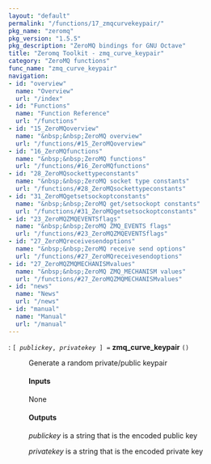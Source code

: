 ```yaml
---
layout: "default"
permalink: "/functions/17_zmqcurvekeypair/"
pkg_name: "zeromq"
pkg_version: "1.5.5"
pkg_description: "ZeroMQ bindings for GNU Octave"
title: "Zeromq Toolkit - zmq_curve_keypair"
category: "ZeroMQ functions"
func_name: "zmq_curve_keypair"
navigation:
- id: "overview"
  name: "Overview"
  url: "/index"
- id: "Functions"
  name: "Function Reference"
  url: "/functions"
- id: "15_ZeroMQoverview"
  name: "&nbsp;&nbsp;ZeroMQ overview"
  url: "/functions/#15_ZeroMQoverview"
- id: "16_ZeroMQfunctions"
  name: "&nbsp;&nbsp;ZeroMQ functions"
  url: "/functions/#16_ZeroMQfunctions"
- id: "28_ZeroMQsockettypeconstants"
  name: "&nbsp;&nbsp;ZeroMQ socket type constants"
  url: "/functions/#28_ZeroMQsockettypeconstants"
- id: "31_ZeroMQgetsetsockoptconstants"
  name: "&nbsp;&nbsp;ZeroMQ get/setsockopt constants"
  url: "/functions/#31_ZeroMQgetsetsockoptconstants"
- id: "23_ZeroMQZMQEVENTSflags"
  name: "&nbsp;&nbsp;ZeroMQ ZMQ_EVENTS flags"
  url: "/functions/#23_ZeroMQZMQEVENTSflags"
- id: "27_ZeroMQreceivesendoptions"
  name: "&nbsp;&nbsp;ZeroMQ receive send options"
  url: "/functions/#27_ZeroMQreceivesendoptions"
- id: "27_ZeroMQZMQMECHANISMvalues"
  name: "&nbsp;&nbsp;ZeroMQ ZMQ_MECHANISM values"
  url: "/functions/#27_ZeroMQZMQMECHANISMvalues"
- id: "news"
  name: "News"
  url: "/news"
- id: "manual"
  name: "Manual"
  url: "/manual"
---
```

<dl class="first-deftypefn">
<dt class="deftypefn" id="index-zmq_005fcurve_005fkeypair"><span class="category-def">: </span><span><code class="def-type">[ <var class="var">publickey</var>, <var class="var">privatekey</var> ] =</code> <strong class="def-name">zmq_curve_keypair</strong> <code class="def-code-arguments">()</code><a class="copiable-link" href='#index-zmq_005fcurve_005fkeypair'></a></span></dt>
<dd> 
<p>Generate a random private/public keypair
</p> 
<h4 class="subsubheading" id="Inputs">Inputs</h4>
<p>None
 </p><h4 class="subsubheading" id="Outputs">Outputs</h4>
<p><var class="var">publickey</var> is a string that is the encoded public key
</p> 
<p><var class="var">privatekey</var> is a string that is the encoded private key
</p> 
</dd></dl>